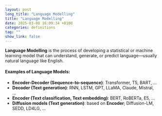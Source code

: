 ```yaml
---
layout: post
long_title: "Language Modelling"
title: "Language Modelling"
date: 2025-03-08 16:09:34 +0100
categories: definitions
tag: ""
show_link: false
---
```


<script type="text/javascript" async
 src="https://cdn.jsdelivr.net/npm/mathjax@3/es5/tex-mml-chtml.js">
</script>

**Language Modelling** is the process of developing a statistical or machine learning model that can understand, generate, or predict language—usually natural language like English.

#### Examples of Language Models:
* **Encoder-Decoder (Sequence-to-sequence)**: Transformer, T5, BART, ... 
* **Decoder (Text generation)**: RNN, LSTM, GPT, LLaMA, Claude, Mistral, ...
* **Encoder (Text classification, Text embedding)**: BERT, RoBERTa, E5, ...
* **Diffusion models (Text generation)**: based on **Encoder**; Diffusion-LM, SEDD, LD4LG, ...